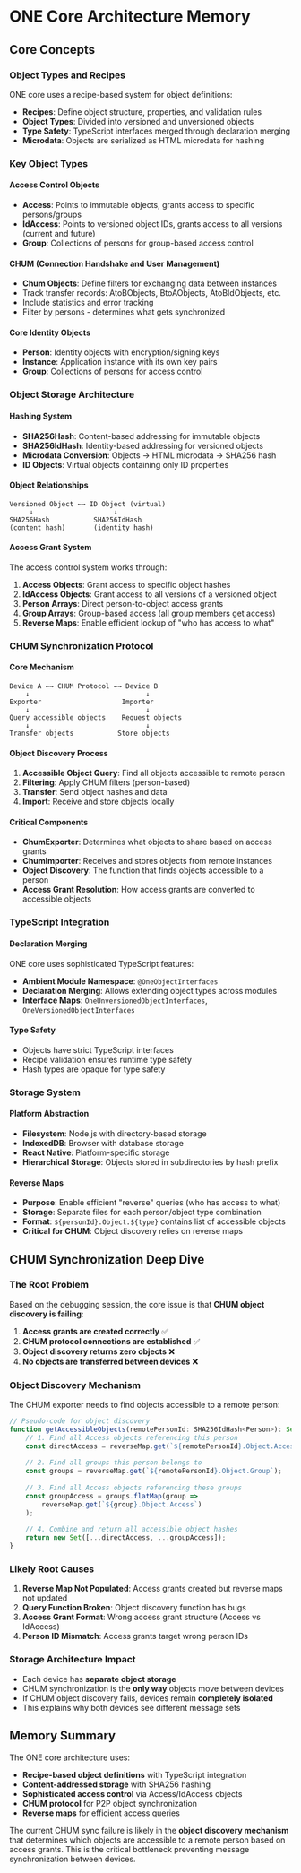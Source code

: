 # ONE Core Architecture Memory

## Core Concepts

### Object Types and Recipes
ONE core uses a recipe-based system for object definitions:

- **Recipes**: Define object structure, properties, and validation rules
- **Object Types**: Divided into versioned and unversioned objects
- **Type Safety**: TypeScript interfaces merged through declaration merging
- **Microdata**: Objects are serialized as HTML microdata for hashing

### Key Object Types

#### Access Control Objects
- **Access**: Points to immutable objects, grants access to specific persons/groups
- **IdAccess**: Points to versioned object IDs, grants access to all versions (current and future)
- **Group**: Collections of persons for group-based access control

#### CHUM (Connection Handshake and User Management)
- **Chum Objects**: Define filters for exchanging data between instances
- Track transfer records: AtoBObjects, BtoAObjects, AtoBIdObjects, etc.
- Include statistics and error tracking
- Filter by persons - determines what gets synchronized

#### Core Identity Objects
- **Person**: Identity objects with encryption/signing keys
- **Instance**: Application instance with its own key pairs
- **Group**: Collections of persons for access control

### Object Storage Architecture

#### Hashing System
- **SHA256Hash**: Content-based addressing for immutable objects
- **SHA256IdHash**: Identity-based addressing for versioned objects
- **Microdata Conversion**: Objects → HTML microdata → SHA256 hash
- **ID Objects**: Virtual objects containing only ID properties

#### Object Relationships
```
Versioned Object ←→ ID Object (virtual)
     ↓                    ↓
SHA256Hash           SHA256IdHash
(content hash)       (identity hash)
```

#### Access Grant System
The access control system works through:

1. **Access Objects**: Grant access to specific object hashes
2. **IdAccess Objects**: Grant access to all versions of a versioned object
3. **Person Arrays**: Direct person-to-object access grants
4. **Group Arrays**: Group-based access (all group members get access)
5. **Reverse Maps**: Enable efficient lookup of "who has access to what"

### CHUM Synchronization Protocol

#### Core Mechanism
```
Device A ←→ CHUM Protocol ←→ Device B
    ↓                             ↓
Exporter                    Importer
    ↓                             ↓
Query accessible objects    Request objects
    ↓                             ↓
Transfer objects           Store objects
```

#### Object Discovery Process
1. **Accessible Object Query**: Find all objects accessible to remote person
2. **Filtering**: Apply CHUM filters (person-based)
3. **Transfer**: Send object hashes and data
4. **Import**: Receive and store objects locally

#### Critical Components
- **ChumExporter**: Determines what objects to share based on access grants
- **ChumImporter**: Receives and stores objects from remote instances
- **Object Discovery**: The function that finds objects accessible to a person
- **Access Grant Resolution**: How access grants are converted to accessible objects

### TypeScript Integration

#### Declaration Merging
ONE core uses sophisticated TypeScript features:
- **Ambient Module Namespace**: `@OneObjectInterfaces`
- **Declaration Merging**: Allows extending object types across modules
- **Interface Maps**: `OneUnversionedObjectInterfaces`, `OneVersionedObjectInterfaces`

#### Type Safety
- Objects have strict TypeScript interfaces
- Recipe validation ensures runtime type safety
- Hash types are opaque for type safety

### Storage System

#### Platform Abstraction
- **Filesystem**: Node.js with directory-based storage
- **IndexedDB**: Browser with database storage
- **React Native**: Platform-specific storage
- **Hierarchical Storage**: Objects stored in subdirectories by hash prefix

#### Reverse Maps
- **Purpose**: Enable efficient "reverse" queries (who has access to what)
- **Storage**: Separate files for each person/object type combination
- **Format**: `${personId}.Object.${type}` contains list of accessible objects
- **Critical for CHUM**: Object discovery relies on reverse maps

## CHUM Synchronization Deep Dive

### The Root Problem
Based on the debugging session, the core issue is that **CHUM object discovery is failing**:

1. **Access grants are created correctly** ✅
2. **CHUM protocol connections are established** ✅
3. **Object discovery returns zero objects** ❌
4. **No objects are transferred between devices** ❌

### Object Discovery Mechanism
The CHUM exporter needs to find objects accessible to a remote person:

```typescript
// Pseudo-code for object discovery
function getAccessibleObjects(remotePersonId: SHA256IdHash<Person>): Set<SHA256Hash> {
    // 1. Find all Access objects referencing this person
    const directAccess = reverseMap.get(`${remotePersonId}.Object.Access`);
    
    // 2. Find all groups this person belongs to
    const groups = reverseMap.get(`${remotePersonId}.Object.Group`);
    
    // 3. Find all Access objects referencing these groups
    const groupAccess = groups.flatMap(group => 
        reverseMap.get(`${group}.Object.Access`)
    );
    
    // 4. Combine and return all accessible object hashes
    return new Set([...directAccess, ...groupAccess]);
}
```

### Likely Root Causes
1. **Reverse Map Not Populated**: Access grants created but reverse maps not updated
2. **Query Function Broken**: Object discovery function has bugs
3. **Access Grant Format**: Wrong access grant structure (Access vs IdAccess)
4. **Person ID Mismatch**: Access grants target wrong person IDs

### Storage Architecture Impact
- Each device has **separate object storage**
- CHUM synchronization is the **only way** objects move between devices
- If CHUM object discovery fails, devices remain **completely isolated**
- This explains why both devices see different message sets

## Memory Summary

The ONE core architecture uses:
- **Recipe-based object definitions** with TypeScript integration
- **Content-addressed storage** with SHA256 hashing
- **Sophisticated access control** via Access/IdAccess objects
- **CHUM protocol** for P2P object synchronization
- **Reverse maps** for efficient access queries

The current CHUM sync failure is likely in the **object discovery mechanism** that determines which objects are accessible to a remote person based on access grants. This is the critical bottleneck preventing message synchronization between devices.